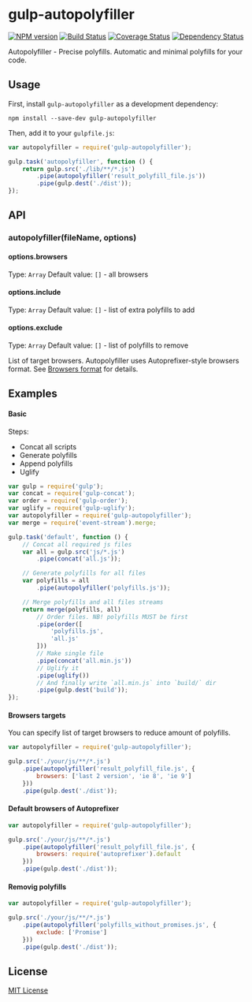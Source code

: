 # gulp-autopolyfiller

[![NPM version][npm-image]][npm-url] [![Build Status][travis-image]][travis-url]  [![Coverage Status][coveralls-image]][coveralls-url] [![Dependency Status][depstat-image]][depstat-url]

Autopolyfiller - Precise polyfills. Automatic and minimal polyfills for your code.

## Usage

First, install `gulp-autopolyfiller` as a development dependency:

```shell
npm install --save-dev gulp-autopolyfiller
```

Then, add it to your `gulpfile.js`:

```js
var autopolyfiller = require('gulp-autopolyfiller');

gulp.task('autopolyfiller', function () {
    return gulp.src('./lib/**/*.js')
        .pipe(autopolyfiller('result_polyfill_file.js'))
        .pipe(gulp.dest('./dist'));
});
```

## API

### autopolyfiller(fileName, options)

#### options.browsers
Type: `Array`
Default value: `[]` - all browsers

#### options.include
Type: `Array`
Default value: `[]` - list of extra polyfills to add

#### options.exclude
Type: `Array`
Default value: `[]` - list of polyfills to remove

List of target browsers. Autopolyfiller uses Autoprefixer-style browsers format.
See [Browsers format](https://github.com/ai/autoprefixer#browsers) for details.

## Examples

#### Basic

Steps:

 - Concat all scripts
 - Generate polyfills
 - Append polyfills
 - Uglify

```js
var gulp = require('gulp');
var concat = require('gulp-concat');
var order = require('gulp-order');
var uglify = require('gulp-uglify');
var autopolyfiller = require('gulp-autopolyfiller');
var merge = require('event-stream').merge;

gulp.task('default', function () {
    // Concat all required js files
    var all = gulp.src('js/*.js')
        .pipe(concat('all.js'));

    // Generate polyfills for all files
    var polyfills = all
        .pipe(autopolyfiller('polyfills.js'));

    // Merge polyfills and all files streams
    return merge(polyfills, all)
        // Order files. NB! polyfills MUST be first
        .pipe(order([
            'polyfills.js',
            'all.js'
        ]))
        // Make single file
        .pipe(concat('all.min.js'))
        // Uglify it
        .pipe(uglify())
        // And finally write `all.min.js` into `build/` dir
        .pipe(gulp.dest('build'));
});
```

#### Browsers targets

You can specify list of target browsers to reduce amount of polyfills.

```js
var autopolyfiller = require('gulp-autopolyfiller');

gulp.src('./your/js/**/*.js')
	.pipe(autopolyfiller('result_polyfill_file.js', {
        browsers: ['last 2 version', 'ie 8', 'ie 9']
    }))
	.pipe(gulp.dest('./dist'));
```

#### Default browsers of Autoprefixer

```js
var autopolyfiller = require('gulp-autopolyfiller');

gulp.src('./your/js/**/*.js')
	.pipe(autopolyfiller('result_polyfill_file.js', {
		browsers: require('autoprefixer').default
	}))
	.pipe(gulp.dest('./dist'));
```

#### Removig polyfills

```js
var autopolyfiller = require('gulp-autopolyfiller');

gulp.src('./your/js/**/*.js')
	.pipe(autopolyfiller('polyfills_without_promises.js', {
		exclude: ['Promise']
	}))
	.pipe(gulp.dest('./dist'));
```

## License

[MIT License](http://en.wikipedia.org/wiki/MIT_License)

[npm-url]: https://npmjs.org/package/gulp-autopolyfiller
[npm-image]: https://badge.fury.io/js/gulp-autopolyfiller.png

[travis-url]: http://travis-ci.org/azproduction/gulp-autopolyfiller
[travis-image]: https://secure.travis-ci.org/azproduction/gulp-autopolyfiller.png?branch=master

[coveralls-url]: https://coveralls.io/r/azproduction/gulp-autopolyfiller
[coveralls-image]: https://coveralls.io/repos/azproduction/gulp-autopolyfiller/badge.png

[depstat-url]: https://gemnasium.com/azproduction/gulp-autopolyfiller
[depstat-image]: https://gemnasium.com/azproduction/gulp-autopolyfiller.png
